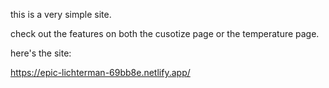 this is a very simple site. 

check out the features on both the cusotize page or the temperature page.

here's the site:

https://epic-lichterman-69bb8e.netlify.app/